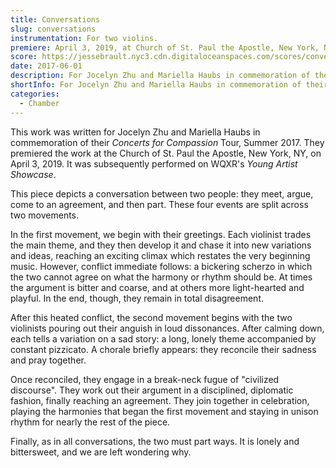 ```yaml
---
title: Conversations
slug: conversations
instrumentation: For two violins.
premiere: April 3, 2019, at Church of St. Paul the Apostle, New York, New York.
score: https://jessebrault.nyc3.cdn.digitaloceanspaces.com/scores/conversations.pdf
date: 2017-06-01
description: For Jocelyn Zhu and Mariella Haubs in commemoration of their 2017 Concerts for Compassion Tour, Conversations depicts a conversation between two people.
shortInfo: For Jocelyn Zhu and Mariella Haubs in commemoration of their 2017 <em>Concerts for Compassion</em> Tour.
categories:
  - Chamber
---
```

This work was written for Jocelyn Zhu and Mariella Haubs in commemoration of their _Concerts for Compassion_ Tour, 
Summer 2017. They premiered the work at the Church of St. Paul the Apostle, New York, NY, on April 3, 2019.
It was subsequently performed on WQXR's _Young Artist Showcase_.

This piece depicts a conversation between two people: they meet, argue, come to an agreement, and then part. 
These four events are split across two movements.

In the first movement, we begin with their greetings. Each violinist trades the main theme, 
and they then develop it and chase it into new variations and ideas, reaching an exciting climax 
which restates the very beginning music. However, conflict immediate follows: a bickering scherzo 
in which the two cannot agree on what the harmony or rhythm should be. At times the argument is 
bitter and coarse, and at others more light-hearted and playful. 
In the end, though, they remain in total disagreement.

After this heated conflict, the second movement begins with the two violinists pouring out their anguish
in loud dissonances. After calming down, each tells a variation on a sad story: a long, lonely theme 
accompanied by constant pizzicato. A chorale briefly appears: they reconcile their sadness and pray together.

Once reconciled, they engage in a break-neck fugue of "civilized discourse". 
They work out their argument in a disciplined, diplomatic fashion, finally reaching an agreement. 
They join together in celebration, playing the harmonies that began the first movement and staying 
in unison rhythm for nearly the rest of the piece.

Finally, as in all conversations, the two must part ways. It is lonely and bittersweet, and we are left wondering why.
